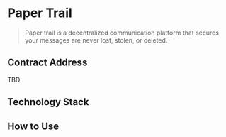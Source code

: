 # Paper Trail

> Paper trail is a decentralized communication platform that secures your messages are never lost, stolen, or deleted.

## Contract Address
TBD

## Technology Stack

## How to Use
  
